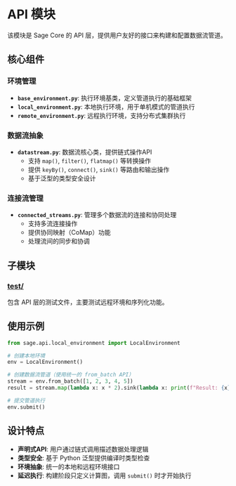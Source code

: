 # API 模块

该模块是 Sage Core 的 API 层，提供用户友好的接口来构建和配置数据流管道。

## 核心组件

### 环境管理
- **`base_environment.py`**: 执行环境基类，定义管道执行的基础框架
- **`local_environment.py`**: 本地执行环境，用于单机模式的管道执行
- **`remote_environment.py`**: 远程执行环境，支持分布式集群执行

### 数据流抽象
- **`datastream.py`**: 数据流核心类，提供链式操作API
  - 支持 `map()`, `filter()`, `flatmap()` 等转换操作
  - 提供 `keyBy()`, `connect()`, `sink()` 等路由和输出操作
  - 基于泛型的类型安全设计

### 连接流管理
- **`connected_streams.py`**: 管理多个数据流的连接和协同处理
  - 支持多流连接操作
  - 提供协同映射（CoMap）功能
  - 处理流间的同步和协调

## 子模块

### [test/](./test/)
包含 API 层的测试文件，主要测试远程环境和序列化功能。

## 使用示例

```python
from sage.api.local_environment import LocalEnvironment

# 创建本地环境
env = LocalEnvironment()

# 创建数据流管道（使用统一的 from_batch API）
stream = env.from_batch([1, 2, 3, 4, 5])
result = stream.map(lambda x: x * 2).sink(lambda x: print(f"Result: {x}"))

# 提交管道执行
env.submit()
```

## 设计特点

- **声明式API**: 用户通过链式调用描述数据处理逻辑
- **类型安全**: 基于 Python 泛型提供编译时类型检查
- **环境抽象**: 统一的本地和远程环境接口
- **延迟执行**: 构建阶段只定义计算图，调用 `submit()` 时才开始执行
